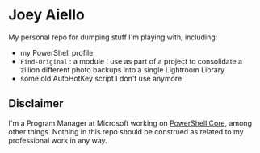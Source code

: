 # Joey Aiello

My personal repo for dumping stuff I'm playing with, including:

* my PowerShell profile
* `Find-Original` : a module I use as part of a project to consolidate a zillion different photo backups into a single Lightroom Library
* some old AutoHotKey script I don't use anymore

## Disclaimer

I'm a Program Manager at Microsoft working on [PowerShell Core](https://github.com/powershell/powershell), among other things.
Nothing in this repo should be construed as related to my professional work in any way.
